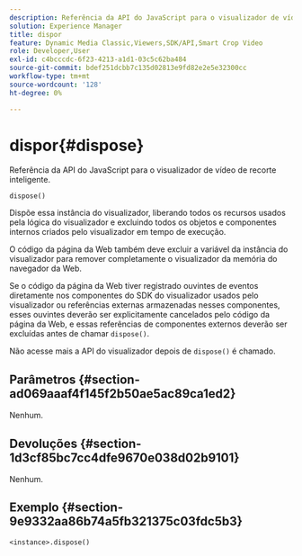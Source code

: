 ```yaml
---
description: Referência da API do JavaScript para o visualizador de vídeo de recorte inteligente.
solution: Experience Manager
title: dispor
feature: Dynamic Media Classic,Viewers,SDK/API,Smart Crop Video
role: Developer,User
exl-id: c4bcccdc-6f23-4213-a1d1-03c5c62ba484
source-git-commit: bdef251dcbb7c135d02813e9fd82e2e5e32300cc
workflow-type: tm+mt
source-wordcount: '128'
ht-degree: 0%

---
```


# dispor{#dispose}

Referência da API do JavaScript para o visualizador de vídeo de recorte inteligente.

`dispose()`

Dispõe essa instância do visualizador, liberando todos os recursos usados pela lógica do visualizador e excluindo todos os objetos e componentes internos criados pelo visualizador em tempo de execução.

O código da página da Web também deve excluir a variável da instância do visualizador para remover completamente o visualizador da memória do navegador da Web.

Se o código da página da Web tiver registrado ouvintes de eventos diretamente nos componentes do SDK do visualizador usados pelo visualizador ou referências externas armazenadas nesses componentes, esses ouvintes deverão ser explicitamente cancelados pelo código da página da Web, e essas referências de componentes externos deverão ser excluídas antes de chamar `dispose()`.

Não acesse mais a API do visualizador depois de `dispose()` é chamado.

## Parâmetros {#section-ad069aaaf4f145f2b50ae5ac89ca1ed2}

Nenhum.

## Devoluções {#section-1d3cf85bc7cc4dfe9670e038d02b9101}

Nenhum.

## Exemplo {#section-9e9332aa86b74a5fb321375c03fdc5b3}

```
<instance>.dispose()
```
